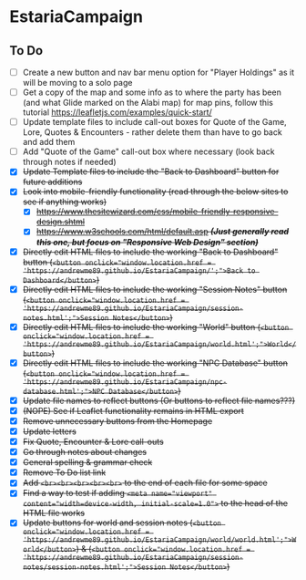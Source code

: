 # EstariaCampaign

## To Do


- [ ] Create a new button and nav bar menu option for "Player Holdings" as it will be moving to a solo page
- [ ] Get a copy of the map and some info as to where the party has been (and what Glide marked on the Alabi map) for map pins, follow this tutorial https://leafletjs.com/examples/quick-start/
- [ ] Update template files to include call-out boxes for Quote of the Game, Lore, Quotes & Encounters - rather delete them than have to go back and add them
- [ ] Add "Quote of the Game" call-out box where necessary (look back through notes if needed)
- [x] ~~Update Template files to include the "Back to Dashboard" button for future additions~~
- [x] ~~Look into mobile-friendly functionality (read through the below sites to see if anything works)~~
  - [x] ~~https://www.thesitewizard.com/css/mobile-friendly-responsive-design.shtml~~
  - [x] ~~https://www.w3schools.com/html/default.asp _**(Just generally read this one, but focus on "Responsive Web Design" section)**_~~
- [x] ~~Directly edit HTML files to include the working "Back to Dashboard" button (`<button onclick="window.location.href = 'https://andrewme89.github.io/EstariaCampaign/';">Back to Dashboard</button>`)~~
- [x] ~~Directly edit HTML files to include the working "Session Notes" button (`<button onclick="window.location.href = 'https://andrewme89.github.io/EstariaCampaign/session-notes.html';">Session Notes</button>`)~~
- [x] ~~Directly edit HTML files to include the working "World" button (`<button onclick="window.location.href = 'https://andrewme89.github.io/EstariaCampaign/world.html';">World</button>`)~~
- [x] ~~Directly edit HTML files to include the working "NPC Database" button (`<button onclick="window.location.href = 'https://andrewme89.github.io/EstariaCampaign/npc-database.html';">NPC Database</button>`)~~
- [x] ~~Update file names to reflect buttons (Or buttons to reflect file names???)~~
- [x] ~~(NOPE) See if Leaflet functionality remains in HTML export~~
- [x] ~~Remove unnecessary buttons from the Homepage~~
- [x] ~~Update letters~~
- [x] ~~Fix Quote, Encounter & Lore call-outs~~
- [x] ~~Go through notes about changes~~
- [x] ~~General spelling & grammar check~~
- [x] ~~Remove To Do list link~~
- [x] ~~Add `<br><br><br><br><br>` to the end of each file for some space~~
- [x] ~~Find a way to test if adding `<meta name="viewport" content="width=device-width, initial-scale=1.0">` to the head of the HTML file works~~
- [x] ~~Update buttons for world and session notes (`<button onclick="window.location.href = 'https://andrewme89.github.io/EstariaCampaign/world/world.html';">World</button>`) & (`<button onclick="window.location.href = 'https://andrewme89.github.io/EstariaCampaign/session-notes/session-notes.html';">Session Notes</button>`)~~
